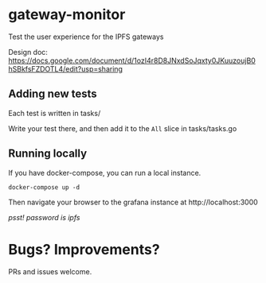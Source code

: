 # gateway-monitor

Test the user experience for the IPFS gateways

Design doc: https://docs.google.com/document/d/1ozI4r8D8JNxdSoJqxty0JKuuzoujB0hSBkfsFZDOTL4/edit?usp=sharing


## Adding new tests

Each test is written in tasks/

Write your test there, and then add it to the `All` slice in tasks/tasks.go


## Running locally

If you have docker-compose, you can run a local instance.

```
docker-compose up -d
```

Then navigate your browser to the grafana instance at http://localhost:3000

*psst! password is ipfs*



# Bugs? Improvements?

PRs and issues welcome.
